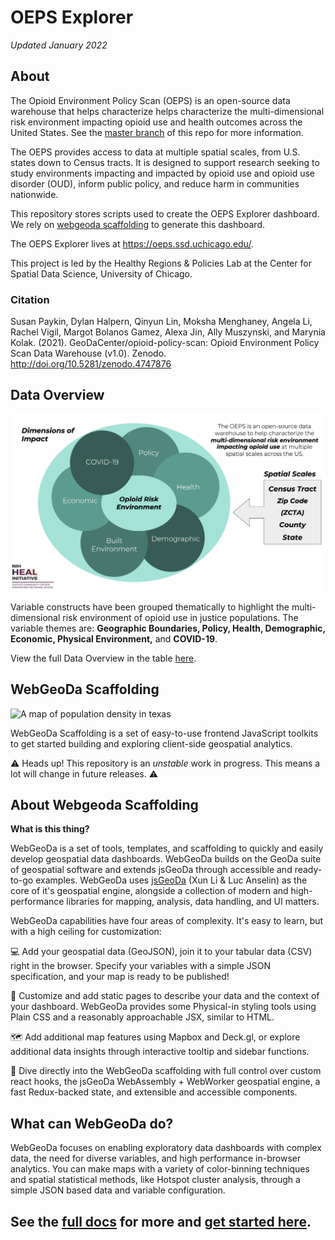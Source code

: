 # OEPS Explorer
*Updated January 2022*

## About

The Opioid Environment Policy Scan (OEPS) is an open-source data warehouse that helps characterize helps characterize the multi-dimensional risk environment impacting opioid use and health outcomes across the United States. See the [master branch](https://github.com/GeoDaCenter/opioid-policy-scan) of this repo for more information.

The OEPS provides access to data at multiple spatial scales, from U.S. states down to Census tracts. It is designed to support research seeking to study environments impacting and impacted by opioid use and opioid use disorder (OUD), inform public policy, and reduce harm in communities nationwide. 

This repository stores scripts used to create the OEPS Explorer dashboard. We rely on [webgeoda scaffolding](http://dhalpern.gitbook.io/webgeoda-templatesBtw) to generate this dashboard. 

The OEPS Explorer lives at https://oeps.ssd.uchicago.edu/.

This project is led by the Healthy Regions & Policies Lab at the Center for Spatial Data Science, University of Chicago. 

### Citation
Susan Paykin, Dylan Halpern, Qinyun Lin, Moksha Menghaney, Angela Li, Rachel Vigil, Margot Bolanos Gamez, Alexa Jin, Ally Muszynski, and Marynia Kolak. (2021). GeoDaCenter/opioid-policy-scan: Opioid Environment Policy Scan Data Warehouse (v1.0). Zenodo. http://doi.org/10.5281/zenodo.4747876

## Data Overview

![](public/images/oeps-diagram.png)

Variable constructs have been grouped thematically to highlight the multi-dimensional risk environment of opioid use in justice populations.  The variable themes are: **Geographic Boundaries, Policy, Health, Demographic, Economic, Physical Environment,** and **COVID-19**.

View the full Data Overview in the table [here](https://github.com/GeoDaCenter/opioid-policy-scan#data-overview). 

## WebGeoDa Scaffolding

![A map of population density in texas](https://github.com/nofurtherinformation/webgeoda/blob/main/public/cover.png?raw=true)

WebGeoDa Scaffolding is a set of easy-to-use frontend JavaScript toolkits to get started building and exploring client-side geospatial analytics.

⚠️ Heads up! This repository is an _unstable_ work in progress. This means a lot will change in future releases. ⚠️

## About Webgeoda Scaffolding

**What is this thing?**

WebGeoDa is a set of tools, templates, and scaffolding to quickly and easily develop geospatial data dashboards. WebGeoDa builds on the GeoDa suite of geospatial software and extends jsGeoDa through accessible and ready-to-go examples. WebGeoDa uses  [jsGeoDa](https://jsgeoda.libgeoda.org/) (Xun Li & Luc Anselin) as the core of it's geospatial engine, alongside a collection of modern and high-performance libraries for mapping, analysis, data handling, and UI matters.

WebGeoDa capabilities have four areas of complexity. It's easy to learn, but with a high ceiling for customization:

‍💻 Add your geospatial data (GeoJSON), join it to your tabular data (CSV) right in the browser. Specify your variables with a simple JSON specification, and your map is ready to be published!

📑 Customize and add static pages to describe your data and the context of your dashboard. WebGeoDa provides some Physical-in styling tools using Plain CSS and a reasonably approachable JSX, similar to HTML.

🗺 Add additional map features using Mapbox and Deck.gl, or explore additional data insights through interactive tooltip and sidebar functions.

🦺 Dive directly into the WebGeoDa scaffolding with full control over custom react hooks, the jsGeoDa WebAssembly + WebWorker geospatial engine, a fast Redux-backed state, and extensible and accessible components. 

## What can WebGeoDa do?

WebGeoDa focuses on enabling exploratory data dashboards with complex data, the need for diverse variables, and high performance in-browser analytics. You can make maps with a variety of color-binning techniques and spatial statistical methods, like Hotspot cluster analysis, through a simple JSON based data and variable configuration.

## See the [full docs](https://dhalpern.gitbook.io/webgeoda-templates/) for more and [get started here](https://dhalpern.gitbook.io/webgeoda-templates/getting-started).




